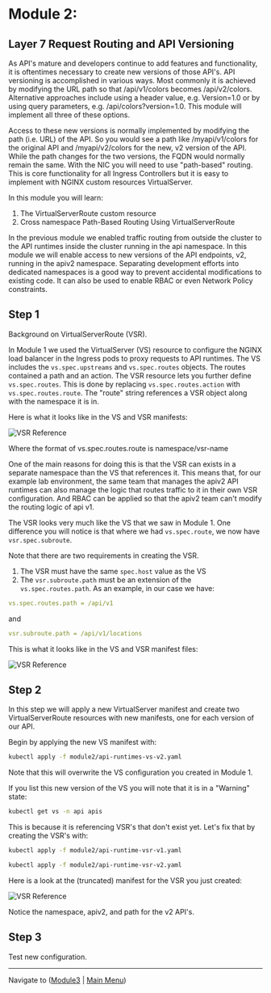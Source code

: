 # Module 2: 

## Layer 7 Request Routing and API Versioning

As API's mature and developers continue to add features and functionality, it is oftentimes necessary to create new versions of those API's.  API versioning is accomplished in various ways.  Most commonly it is achieved by modifying the URL path so that /api/v1/colors becomes /api/v2/colors.  Alternative approaches include using a header value, e.g. Version=1.0 or by using query parameters, e.g. /api/colors?version=1.0.  This module will implement all three of these options.  

Access to these new versions is normally implemented by modifying the path (i.e. URL) of the API.  So you would see a path like /myapi/v1/colors for the original API and /myapi/v2/colors for the new, v2 version of the API.  While the path changes for the two versions, the FQDN would normally remain the same. With the NIC you will need to use "path-based" routing.  This is core functionality for all Ingress Controllers but it is easy to implement with NGINX custom resources VirtualServer.   

In this module you will learn:
1. The VirtualServerRoute custom resource 
2. Cross namespace Path-Based Routing Using VirtualServerRoute

In the previous module we enabled traffic routing from outside the cluster to the API runtimes inside the cluster running in the api namespace.  In this module we will enable access to new versions of the API endpoints, v2, running in the apiv2 namespace.  Separating development efforts into dedicated namespaces is a good way to prevent accidental modifications to existing code.  It can also be used to enable RBAC or even Network Policy constraints.  
## Step 1

Background on VirtualServerRoute (VSR).  

In Module 1 we used the VirtualServer (VS) resource to configure the NGINX load balancer in the Ingress pods to proxy requests to API runtimes.  The VS includes the `vs.spec.upstreams` and `vs.spec.routes` objects.  The routes contained a path and an action.  The VSR resource lets you further define `vs.spec.routes`.  This is done by replacing `vs.spec.routes.action` with `vs.spec.routes.route`.  The "route" string references a VSR object along with the namespace it is in.  

Here is what it looks like in the VS and VSR manifests:

![VSR Reference](media/vs-to-vsr.png)

Where the format of vs.spec.routes.route is namespace/vsr-name

One of the main reasons for doing this is that the VSR can exists in a separate namespace than the VS that references it.  This means that, for our example lab environment, the same team that manages the apiv2 API runtimes can also manage the logic that routes traffic to it in their own VSR configuration.  And RBAC can be applied so that the apiv2 team can't modify the routing logic of api v1.

The VSR looks very much like the VS that we saw in Module 1.  One difference you will notice is that where we had `vs.spec.route`, we now have `vsr.spec.subroute`.  

Note that there are two requirements in creating the VSR.  

1. The VSR must have the same `spec.host` value as the VS 
2. The `vsr.subroute.path` must be an extension of the `vs.spec.routes.path`.  As an example, in our case we have:

```yaml
vs.spec.routes.path = /api/v1
```

and

```yaml
vsr.subroute.path = /api/v1/locations
```

This is what it looks like in the VS and VSR manifest files:

![VSR Reference](media/vs-2-vsr-2.png)

## Step 2

In this step we will apply a new VirtualServer manifest and create two VirtualServerRoute resources with new manifests, one for each version of our API.  

Begin by applying the new VS manifest with:

```bash
kubectl apply -f module2/api-runtimes-vs-v2.yaml
```

Note that this will overwrite the VS configuration you created in Module 1.  

If you list this new version of the VS you will note that it is in a "Warning" state:

```bash
kubectl get vs -n api apis
```

This is because it is referencing VSR's that don't exist yet.  Let's fix that by creating the VSR's with:

```bash
kubectl apply -f module2/api-runtime-vsr-v1.yaml
```

```bash
kubectl apply -f module2/api-runtime-vsr-v2.yaml
```

Here is a look at the (truncated) manifest for the VSR you just created:

![VSR Reference](media/vsr-v2.png)

Notice the namespace, apiv2, and path for the v2 API's.  
## Step 3

Test new configuration.  

-------------

Navigate to ([Module3](../module3/readme.md) | [Main Menu](../README.md))
